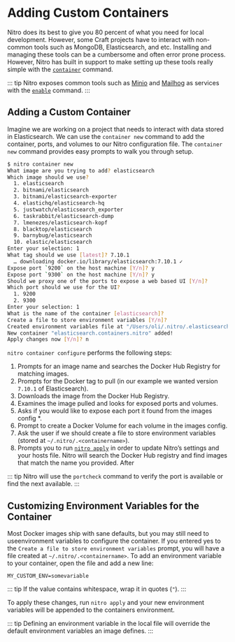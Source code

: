 # Adding Custom Containers

Nitro does its best to give you 80 percent of what you need for local development. However, some Craft projects have to interact with non-common tools such as MongoDB, Elasticsearch, and etc. Installing and managing these tools can be a cumbersome and often error prone process. However, Nitro has built in support to make setting up these tools really simple with the [`container`](commands.md#container) command.

::: tip
Nitro exposes common tools such as [Minio](services/minio.md) and [Mailhog](services/mailhog.md) as services with the [`enable`](commands.md#enable) command.
:::

## Adding a Custom Container

Imagine we are working on a project that needs to interact with data stored in Elasticsearch. We can use the `container new` command to add the container, ports, and volumes to our Nitro configuration file. The `container new` command provides easy prompts to walk you through setup.

```bash
$ nitro container new
What image are you trying to add? elasticsearch
Which image should we use?
  1. elasticsearch
  2. bitnami/elasticsearch
  3. bitnami/elasticsearch-exporter
  4. elastichq/elasticsearch-hq
  5. justwatch/elasticsearch_exporter
  6. taskrabbit/elasticsearch-dump
  7. lmenezes/elasticsearch-kopf
  8. blacktop/elasticsearch
  9. barnybug/elasticsearch
  10. elastic/elasticsearch
Enter your selection: 1
What tag should we use [latest]? 7.10.1
  … downloading docker.io/library/elasticsearch:7.10.1 ✓
Expose port `9200` on the host machine [Y/n]? y
Expose port `9300` on the host machine [Y/n]? y
Should we proxy one of the ports to expose a web based UI [Y/n]?
Which port should we use for the UI?
  1. 9200
  2. 9300
Enter your selection: 1
What is the name of the container [elasticsearch]?
Create a file to store environment variables [Y/n]?
Created environment variables file at "/Users/oli/.nitro/.elasticsearch"...
New container "elasticsearch.containers.nitro" added!
Apply changes now [Y/n]? n
```

`nitro container configure` performs the following steps:

1. Prompts for an image name and searches the Docker Hub Registry for matching images.
2. Prompts for the Docker tag to pull (in our example we wanted version `7.10.1` of Elasticsearch).
3. Downloads the image from the Docker Hub Registry.
4. Examines the image pulled and looks for exposed ports and volumes.
5. Asks if you would like to expose each port it found from the images config *.
6. Prompt to create a Docker Volume for each volume in the images config.
7. Ask the user if we should create a file to store environment variables (stored at `~/.nitro/.<containername>`).
9. Prompts you to run [`nitro apply`](commands.md#apply) in order to update Nitro’s settings and your hosts file.
Nitro will search the Docker Hub registry and find images that match the name you provided. After

::: tip
Nitro will use the `portcheck` command to verify the port is available or find the next available.
:::

## Customizing Environment Variables for the Container

Most Docker images ship with sane defaults, but you may still need to useenvironment variables to configure the container. If you entered yes to the `Create a file to store environment variables` prompt, you will have a file created at `~/.nitro/.<containername>`. To add an environment variable to your container, open the file and add a new line:

```env
MY_CUSTOM_ENV=somevariable
```

::: tip
If the value contains whitespace, wrap it in quotes (`"`).
:::

To apply these changes, run `nitro apply` and your new environment variables will be appended to the containers environment.

::: tip
Defining an environment variable in the local file will override the default environment variables an image defines.
:::
